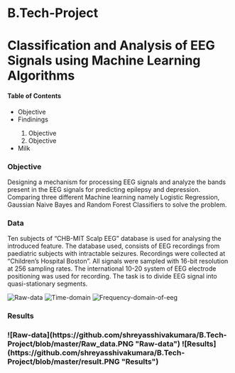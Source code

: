 # B.Tech-Project
<h1>Classification and Analysis of EEG Signals using Machine Learning Algorithms</h1>
<h4>Table of Contents</h4>
<ul>
  <li>Objective</li>
  <li>Findinings</li>
        <ol>
          <li>Objective</li>
          <li>Objective</li>
        </ol>
  <li>Milk</li>
</ul>

<h3>Objective</h3>
  <p>
  Designing a mechanism for processing EEG signals and analyze the bands present in the EEG signals for predicting epilepsy and depression. 
  Comparing three different Machine learning namely Logistic Regression, Gaussian Naive Bayes and Random Forest Classifiers to solve the problem.
  </p>

<h3>Data</h3>
  <p>
  Ten subjects of “CHB-MIT Scalp EEG” database is used for analysing the
  introduced feature. The database used, consists of EEG recordings from paediatric
  subjects with intractable seizures. Recordings were collected at “Children’s
  Hospital Boston”. All signals were sampled with 16-bit resolution at 256 sampling
  rates. The international 10-20 system of EEG electrode positioning was used for
  recording. The task is to divide EEG signal into quasi-stationary segments.
  </p>

![Raw-data](https://github.com/shreyasshivakumara/B.Tech-Project/blob/master/Raw_data.PNG "Raw-data")
![Time-domain](https://github.com/shreyasshivakumara/B.Tech-Project/blob/master/time-domain.PNG "Time-domain")
![Frequency-domain-of-eeg](https://github.com/shreyasshivakumara/B.Tech-Project/blob/master/frequency%20domain%20of%20eeg.PNG "Frequency-domain of eeg")
<h3>Results<h3>
![Raw-data](https://github.com/shreyasshivakumara/B.Tech-Project/blob/master/Raw_data.PNG "Raw-data")
![Results](https://github.com/shreyasshivakumara/B.Tech-Project/blob/master/result.PNG "Results")
  
